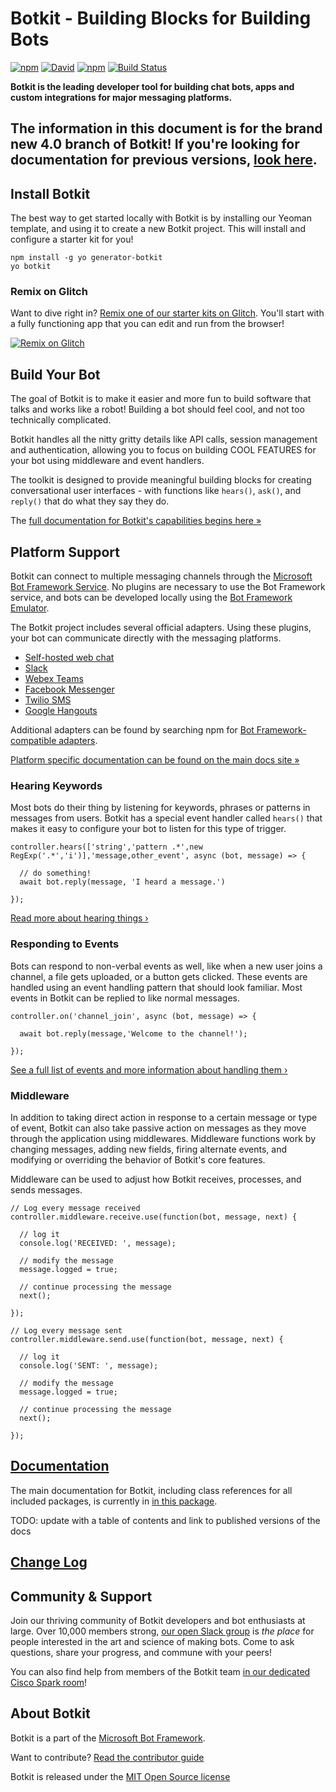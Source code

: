 # Botkit - Building Blocks for Building Bots

[![npm](https://img.shields.io/npm/v/botkit.svg)](https://www.npmjs.com/package/botkit)
[![David](https://img.shields.io/david/howdyai/botkit.svg)](https://david-dm.org/howdyai/botkit)
[![npm](https://img.shields.io/npm/l/botkit.svg)](https://spdx.org/licenses/MIT)
[![Build Status](https://travis-ci.com/howdyai/botkit.svg?branch=master)](https://travis-ci.com/howdyai/botkit)

**Botkit is the leading developer tool for building chat bots, apps and custom integrations for major messaging platforms.**

## The information in this document is for the brand new 4.0 branch of Botkit! If you're looking for documentation for previous versions, [look here](https://botkit.ai/docs).

## Install Botkit

The best way to get started locally with Botkit is by installing our Yeoman template, and using it to create a new Botkit project. 
This will install and configure a starter kit for you!

```
npm install -g yo generator-botkit
yo botkit
```

### Remix on Glitch

Want to dive right in? [Remix one of our starter kits on Glitch](https://glitch.com/botkit). You'll start with a fully functioning app that you can edit and run from the browser!

 [![Remix on Glitch](https://botkit.ai/docs/glitch.png)](https://glitch.com/botkit)

## Build Your Bot

The goal of Botkit is to make it easier and more fun to build software that talks and works like a robot! 
Building a bot should feel cool, and not too technically complicated.

Botkit handles all the nitty gritty details like
API calls, session management and authentication,
allowing you to focus on building COOL FEATURES for your
bot using middleware and event handlers.

The toolkit is designed to provide meaningful building blocks for creating conversational user interfaces - with functions like `hears()`, `ask()`, and `reply()` that do what they say they do.

The [full documentation for Botkit's capabilities begins here &raquo;](../docs/index.md)

## Platform Support

Botkit can connect to multiple messaging channels through the [Microsoft Bot Framework Service](https://dev.botframework.com).
No plugins are necessary to use the Bot Framework service, and bots can be developed locally using the [Bot Framework Emulator](https://aka.ms/botemulator).

The Botkit project includes several official adapters. Using these plugins, your bot can communicate directly with the messaging platforms.

* [Self-hosted web chat](../botbuilder-adapter-web)
* [Slack](../botbuilder-adapter-slack)
* [Webex Teams](../botbuilder-adapter-webex)
* [Facebook Messenger](../botbuilder-adapter-facebook)
* [Twilio SMS](../botbuilder-adapter-twilio-sms)
* [Google Hangouts](../botbuilder-adapter-hangouts)

Additional adapters can be found by searching npm for [Bot Framework-compatible adapters](https://www.npmjs.com/search?q=botbuilder-adapter-).

[Platform specific documentation can be found on the main docs site  &raquo;](../docs/platforms/index.md)

### Hearing Keywords

Most bots do their thing by listening for keywords, phrases or patterns in messages from users. Botkit has a special event handler called `hears()` that makes it easy to configure your bot to listen for this type of trigger.

```
controller.hears(['string','pattern .*',new RegExp('.*','i')],'message,other_event', async (bot, message) => {

  // do something!
  await bot.reply(message, 'I heard a message.')

});
```

[Read more about hearing things &rsaquo;](../docs/index.md#matching-patterns-and-keywords-with-hears)

### Responding to Events

Bots can respond to non-verbal events as well, like when a new user joins a channel, a file gets uploaded, or a button gets clicked. These events are handled using an event handling pattern that should look familiar. Most events in Botkit can be replied to like normal messages.

```
controller.on('channel_join', async (bot, message) => {

  await bot.reply(message,'Welcome to the channel!');

});
```

[See a full list of events and more information about handling them &rsaquo;](../docs/index.md#receiving-messages-and-events)

### Middleware

In addition to taking direct action in response to a certain message or type of event, Botkit can also take passive action on messages as they move through the application using middlewares. Middleware functions work by changing messages, adding new fields, firing alternate events, and modifying or overriding the behavior of Botkit's core features.

Middleware can be used to adjust how Botkit receives, processes, and sends messages.

```
// Log every message received
controller.middleware.receive.use(function(bot, message, next) {

  // log it
  console.log('RECEIVED: ', message);

  // modify the message
  message.logged = true;

  // continue processing the message
  next();

});

// Log every message sent
controller.middleware.send.use(function(bot, message, next) {

  // log it
  console.log('SENT: ', message);

  // modify the message
  message.logged = true;

  // continue processing the message
  next();

});
```
## [Documentation](../docs)

The main documentation for Botkit, including class references for all included packages,
is currently in [in this package](../docs). 

TODO: update with a table of contents and link to published versions of the docs

## [Change Log](https://github.com/howdyai/botkit/blob/master/changelog.md)

## Community & Support

Join our thriving community of Botkit developers and bot enthusiasts at large.
Over 10,000 members strong, [our open Slack group](https://community.botkit.ai) is
_the place_ for people interested in the art and science of making bots.
Come to ask questions, share your progress, and commune with your peers!

You can also find help from members of the Botkit team [in our dedicated Cisco Spark room](https://eurl.io/#SyNZuomKx)!

## About Botkit

Botkit is a part of the [Microsoft Bot Framework](https://dev.botframework.com).

Want to contribute? [Read the contributor guide](../../CONTRIBUTING.md)

Botkit is released under the [MIT Open Source license](LICENSE.md)